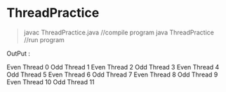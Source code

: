 # ThreadPractice

>javac ThreadPractice.java //compile program
>java ThreadPractice       //run program 


OutPut :

Even Thread 0
Odd Thread 1
Even Thread 2
Odd Thread 3
Even Thread 4
Odd Thread 5
Even Thread 6
Odd Thread 7
Even Thread 8
Odd Thread 9
Even Thread 10
Odd Thread 11
